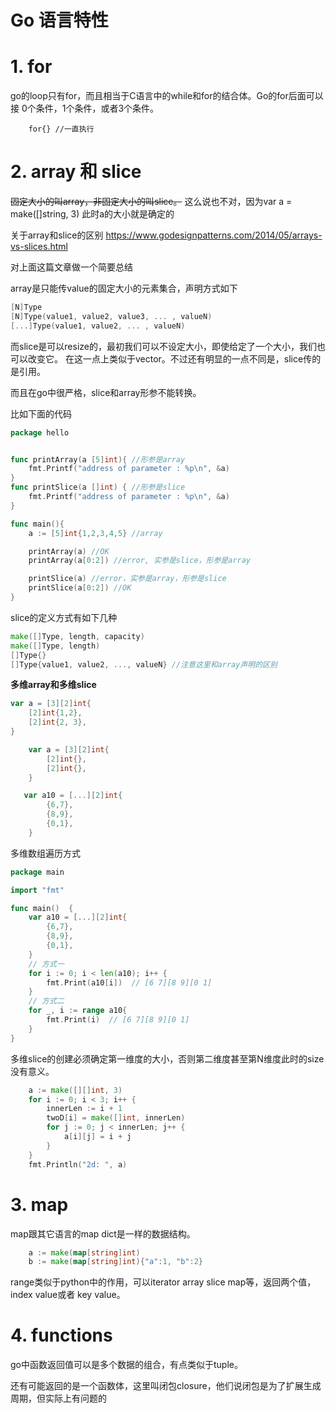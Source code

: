 # Go 语言特性


# 1. for

go的loop只有for，而且相当于C语言中的while和for的结合体。Go的for后面可以接 0个条件，1个条件，或者3个条件。

```
    for{} //一直执行
``` 

# 2. array 和 slice

~~固定大小的叫array，非固定大小的叫slice。~~ 这么说也不对，因为var a = make([]string, 3) 此时a的大小就是确定的
  
  关于array和slice的区别 https://www.godesignpatterns.com/2014/05/arrays-vs-slices.html


  对上面这篇文章做一个简要总结

  array是只能传value的固定大小的元素集合，声明方式如下

  ```Go
  [N]Type
  [N]Type(value1, value2, value3, ... , valueN)
  [...]Type(value1, value2, ... , valueN)
  ```

  而slice是可以resize的，最初我们可以不设定大小，即使给定了一个大小，我们也可以改变它。 在这一点上类似于vector。不过还有明显的一点不同是，slice传的是引用。  

而且在go中很严格，slice和array形参不能转换。  

比如下面的代码

```Go
package hello


func printArray(a [5]int){ //形参是array
    fmt.Printf("address of parameter : %p\n", &a)
}
func printSlice(a []int) { //形参是slice
    fmt.Printf("address of parameter : %p\n", &a)
}

func main(){
    a := [5]int{1,2,3,4,5} //array

    printArray(a) //OK
    printArray(a[0:2]) //error, 实参是slice，形参是array

    printSlice(a) //error，实参是array，形参是slice
    printSlice(a[0:2]) //OK
}

```

slice的定义方式有如下几种
```Go
make([]Type, length, capacity)
make([]Type, length)
[]Type{}
[]Type{value1, value2, ..., valueN} //注意这里和array声明的区别

```

__多维array和多维slice__ 


```Go
var a = [3][2]int{
    [2]int{1,2},
    [2]int{2, 3},
}

	var a = [3][2]int{
		[2]int{},
		[2]int{},
	}

   var a10 = [...][2]int{
        {6,7},
        {8,9},
        {0,1},
    }
```

多维数组遍历方式

```Go
package main

import "fmt"

func main()  {
    var a10 = [...][2]int{
        {6,7},
        {8,9},
        {0,1},
    }
    // 方式一
    for i := 0; i < len(a10); i++ {
        fmt.Print(a10[i])  // [6 7][8 9][0 1]
    }
    // 方式二
    for _, i := range a10{
        fmt.Print(i)  // [6 7][8 9][0 1]
    }
}
```


多维slice的创建必须确定第一维度的大小，否则第二维度甚至第N维度此时的size没有意义。  


```Go
    a := make([][]int, 3)
    for i := 0; i < 3; i++ {
        innerLen := i + 1
        twoD[i] = make([]int, innerLen)
        for j := 0; j < innerLen; j++ {
            a[i][j] = i + j
        }
    }
    fmt.Println("2d: ", a)
```

# 3. map 

map跟其它语言的map dict是一样的数据结构。  

```Go
    a := make(map[string]int) 
    b := make(map[string]int){"a":1, "b":2}
```



range类似于python中的作用，可以iterator array slice map等，返回两个值，index value或者 key value。

# 4. functions

go中函数返回值可以是多个数据的组合，有点类似于tuple。

还有可能返回的是一个函数体，这里叫闭包closure，他们说闭包是为了扩展生成周期，但实际上有问题的
